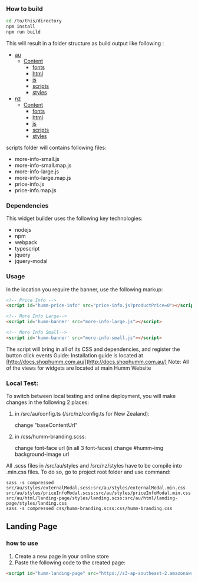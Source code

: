 ﻿### How to build

```bash
cd /to/this/directory
npm install
npm run build
```
This will result in a folder structure as build output like following :

* [au](./dir2)
    * [Content](./dir2)
        * [fonts](./dir2)
        * [html](./dir2)
        * [js](./dir2)
        * [scripts](./dir2)
        * [styles](./dir2)
* [nz](./dir2)
    * [Content](./dir2)
        * [fonts](./dir2)
        * [html](./dir2)
        * [js](./dir2)
        * [scripts](./dir2)
        * [styles](./dir2)

scripts folder will contains following files:
- more-info-small.js
- more-info-small.map.js
- more-info-large.js
- more-info-large.map.js
- price-info.js
- price-info.map.js

### Dependencies
This widget builder uses the following key technologies:
- nodejs
- npm
- webpack
- typescript
- jquery
- jquery-modal

### Usage

In the location you require the banner, use the following markup:

```HTML
<!-- Price Info -->
<script id="humm-price-info" src="price-info.js?productPrice=0"></script>

<!-- More Info Large-->
<script id='humm-banner' src="more-info-large.js"></script>

<!-- More Info Small-->
<script id='humm-banner' src="more-info-small.js"></script>
```
The script will bring in all of its CSS and dependencies, and register the button click events
Guide: Installation guide is located at [http://docs.shophumm.com.au/](http://docs.shophumm.com.au/)
Note: All of the views for widgets are located at main Humm Website

### Local Test:
To switch between local testing and online deployment, you will make changes in the following 2 places:
1. in /src/au/config.ts (/src/nz/config.ts for New Zealand):

    change "baseContentUrl"

2. in /css/humm-branding.scss:

    change font-face url (in all 3 font-faces)
    change #humm-img background-image url

All .scss files in /src/au/styles and /src/nz/styles have to be compile into .min.css files.
To do so, go to project root folder and use command:
```
sass -s compressed src/au/styles/externalModal.scss:src/au/styles/externalModal.min.css src/au/styles/priceInfoModal.scss:src/au/styles/priceInfoModal.min.css src/au/html/landing-page/styles/landing.scss:src/au/html/landing-page/styles/landing.css 
sass -s compressed css/humm-branding.scss:css/humm-branding.css 

```

## Landing Page
### how to use
1. Create a new page in your online store
2. Paste the following code to the created page:  
```html
<script id="humm-landing-page" src="https://s3-ap-southeast-2.amazonaws.com/widgets.shophumm.com.au/content/scripts/landing-page.js"></script></pre>

```
